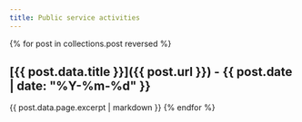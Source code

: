 ```yaml
---
title: Public service activities
---
```


{% for post in collections.post reversed %}
## [{{ post.data.title }}]({{ post.url }}) - {{ post.date | date: "%Y-%m-%d" }}

{{ post.data.page.excerpt | markdown }}
{% endfor %}
